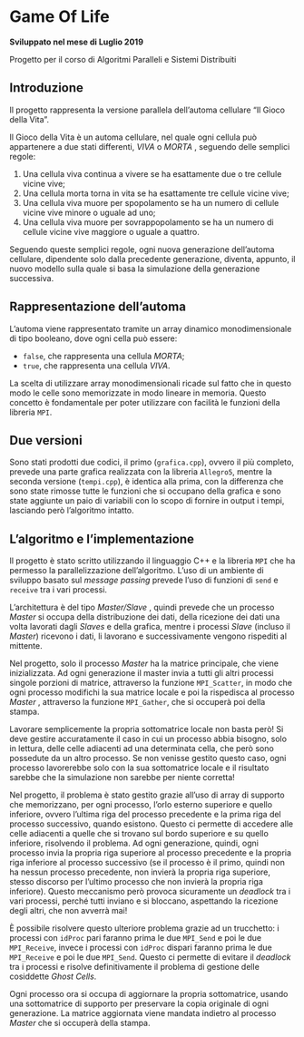 # Game Of Life
**Sviluppato nel mese di Luglio 2019**

Progetto per il corso di Algoritmi Paralleli e Sistemi Distribuiti

## Introduzione
Il progetto rappresenta la versione parallela dell’automa cellulare “Il Gioco della Vita”.

Il Gioco della Vita è un automa cellulare, nel quale ogni cellula può appartenere a due stati differenti, _VIVA_ o _MORTA_ , seguendo delle semplici regole:

1. Una cellula viva continua a vivere se ha esattamente due o tre cellule vicine vive;
2. Una cellula morta torna in vita se ha esattamente tre cellule vicine vive;
3. Una cellula viva muore per spopolamento se ha un numero di cellule vicine vive minore o uguale ad uno;
4. Una cellula viva muore per sovrappopolamento se ha un numero di cellule vicine vive maggiore o uguale a quattro.

Seguendo queste semplici regole, ogni nuova generazione dell’automa cellulare, dipendente solo dalla precedente generazione, diventa, appunto, il nuovo modello sulla quale si basa la simulazione della generazione successiva.

## Rappresentazione dell’automa

L’automa viene rappresentato tramite un array dinamico monodimensionale di tipo booleano, dove ogni cella può essere:

- <code>false</code>, che rappresenta una cellula _MORTA_;
- <code>true</code>, che rappresenta una cellula _VIVA_.

La scelta di utilizzare array monodimensionali ricade sul fatto che in questo modo le celle sono memorizzate in modo lineare in memoria. Questo concetto è fondamentale per poter utilizzare con facilità le funzioni della libreria <code>MPI</code>.

## Due versioni

Sono stati prodotti due codici, il primo (<code>grafica.cpp</code>), ovvero il più completo, prevede una parte grafica realizzata con la libreria <code>Allegro5</code>, mentre la seconda versione (<code>tempi.cpp</code>), è identica alla prima, con la differenza che sono state rimosse tutte le funzioni che si occupano della grafica e sono state aggiunte un paio di variabili con lo scopo di fornire in output i tempi, lasciando però l’algoritmo intatto.

## L’algoritmo e l’implementazione

Il progetto è stato scritto utilizzando il linguaggio C++ e la libreria <code>MPI</code> che ha permesso la parallelizzazione dell’algoritmo. L’uso di un ambiente di sviluppo basato sul _message passing_ prevede l’uso di funzioni di <code>send</code> e <code>receive</code> tra i vari processi.

L’architettura è del tipo _Master/Slave_ , quindi prevede che un processo _Master_ si occupa della distribuzione dei dati, della ricezione dei dati una volta lavorati dagli _Slaves_ e della grafica, mentre i processi _Slave_ (incluso il _Master_) ricevono i dati, li lavorano e successivamente vengono rispediti al mittente.

Nel progetto, solo il processo _Master_ ha la matrice principale, che viene inizializzata. Ad ogni generazione il master invia a tutti gli altri processi singole porzioni di matrice, attraverso la funzione <code>MPI_Scatter</code>, in modo che ogni processo modifichi la sua matrice locale e poi la rispedisca al processo _Master_ , attraverso la funzione <code>MPI_Gather</code>, che si occuperà poi della stampa.

Lavorare semplicemente la propria sottomatrice locale non basta però! Si deve gestire accuratamente il caso in cui un processo abbia bisogno, solo in lettura, delle celle adiacenti ad una determinata cella, che però sono possedute da un altro processo. Se non venisse gestito questo caso, ogni processo lavorerebbe solo con la sua sottomatrice locale e il risultato sarebbe che la simulazione non sarebbe per niente corretta!

Nel progetto, il problema è stato gestito grazie all’uso di array di supporto che memorizzano, per ogni processo, l’orlo esterno superiore e quello inferiore, ovvero l’ultima riga del processo precedente e la prima riga del processo successivo, quando esistono. Questo ci permette di accedere alle celle adiacenti a quelle che si trovano sul bordo superiore e su quello inferiore, risolvendo il problema. Ad ogni generazione, quindi, ogni processo invia la propria riga superiore al processo precedente e la propria riga inferiore al processo successivo (se il processo è il primo, quindi non ha nessun processo precedente, non invierà la propria riga superiore, stesso discorso per l’ultimo processo che non invierà la propria riga inferiore). Questo meccanismo però provoca sicuramente un _deadlock_ tra i vari processi, perché tutti inviano e si bloccano, aspettando la ricezione degli altri, che non avverrà mai!

È possibile risolvere questo ulteriore problema grazie ad un trucchetto: i processi con <code>idProc</code> pari faranno prima le due <code>MPI_Send</code> e poi le due <code>MPI_Receive</code>, invece i processi con <code>idProc</code> dispari faranno prima le due <code>MPI_Receive</code> e poi le due <code>MPI_Send</code>. Questo ci permette di evitare il _deadlock_ tra i processi e risolve definitivamente il problema di gestione delle cosiddette _Ghost Cells_.

Ogni processo ora si occupa di aggiornare la propria sottomatrice, usando una sottomatrice di supporto per preservare la copia originale di ogni generazione. La matrice aggiornata viene mandata indietro al processo _Master_ che si occuperà della stampa.

